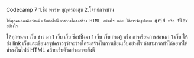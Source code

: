 Codecamp 7
    1.ชื่อ พรรษ บุญครองสุข
    2.โจทย์การบ้าน

    ให้ทุกคนลองคิดว่าหน้าเว็บต่อไปนี้ควรวางโครงสร้าง HTML อย่างไร และ ใช้การจัดรูปแบบ grid หรือ flex อย่างไร

ให้ทุกคนหา	เว็บ ข่าว มา 1 เว็บ
			เว็บ ช๊อปปิ้งมา 1 เว็บ
			เว็บ กระทู้ หรือ การเรียนการสอนมา 1 เว็บ
ให้ส่ง link เว็บและเขียนสรุปคราวๆว่าจะว่างโครงสร้างในการเขียนเว็บอย่างไร
ถ้าสามารถทำได้อยากให้ ทำลงในไฟล์ HTML คล้ายเว็บตัวอย่างมาจะยิ่งดี
